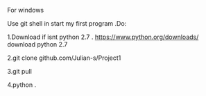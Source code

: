 For windows

Use git shell in start my first program .Do:

1.Download if isnt python 2.7 . https://www.python.org/downloads/ download python 2.7

2.git clone github.com/Julian-s/Project1

3.git pull 

4.python .

